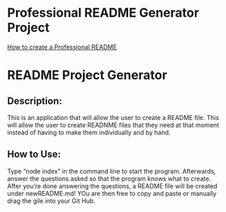# Professional README Generator Project

[How to create a Professional README](https://coding-boot-camp.github.io/full-stack/github/professional-readme-guide)

# README Project Generator

  ## Description: 
  This is an application that will allow the user to create a README file.  This will allow the user to create READNME files that they need at that moment instead of having to make them individually and by hand.

  ## How to Use: 
  Type “node index” in the command line to start the program. Afterwards, answer the questions asked so that the program knows what to create. After you’re done answering the questions, a README file will be created under newREADME.md! YOu are then free to copy and paste or manually drag the gile into your Git Hub. 
